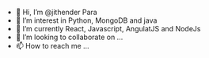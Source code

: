 - 👋 Hi, I’m @jithender Para
- 👀 I’m interest in Python, MongoDB and java
- 🌱 I’m currently React, Javascript, AngulatJS and NodeJs
- 💞️ I’m looking to collaborate on ...
- 📫 How to reach me ...

<!---
jithenderpara/jithenderpara is a ✨ special ✨ repository because its `README.md` (this file) appears on your GitHub profile.
You can click the Preview link to take a look at your changes.
--->

